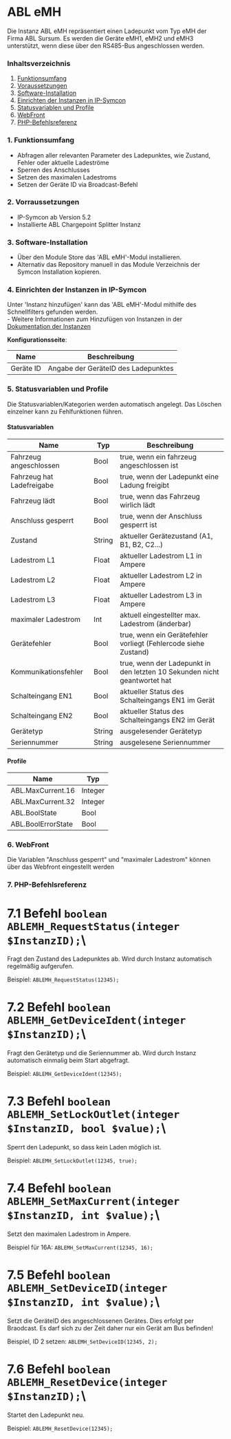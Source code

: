 # ABL eMH
Die Instanz ABL eMH repräsentiert einen Ladepunkt vom Typ eMH der Firma ABL Sursum.
Es werden die Geräte eMH1, eMH2 und eMH3 unterstützt, wenn diese über den RS485-Bus angeschlossen werden.


### Inhaltsverzeichnis

1. [Funktionsumfang](#1-funktionsumfang)
2. [Voraussetzungen](#2-voraussetzungen)
3. [Software-Installation](#3-software-installation)
4. [Einrichten der Instanzen in IP-Symcon](#4-einrichten-der-instanzen-in-ip-symcon)
5. [Statusvariablen und Profile](#5-statusvariablen-und-profile)
6. [WebFront](#6-webfront)
7. [PHP-Befehlsreferenz](#7-php-befehlsreferenz)

### 1. Funktionsumfang

- Abfragen aller relevanten Parameter des Ladepunktes, wie Zustand, Fehler oder aktuelle Ladeströme
- Sperren des Anschlusses
- Setzen des maximalen Ladestroms
- Setzen der Geräte ID via Broadcast-Befehl


### 2. Vorraussetzungen

- IP-Symcon ab Version 5.2
- Installierte ABL Chargepoint Splitter Instanz


### 3. Software-Installation

* Über den Module Store das 'ABL eMH'-Modul installieren.
* Alternativ das Repository manuell in das Module Verzeichnis der Symcon Installation kopieren.


### 4. Einrichten der Instanzen in IP-Symcon

 Unter 'Instanz hinzufügen' kann das 'ABL eMH'-Modul mithilfe des Schnellfilters gefunden werden.  
	- Weitere Informationen zum Hinzufügen von Instanzen in der [Dokumentation der Instanzen](https://www.symcon.de/service/dokumentation/konzepte/instanzen/#Instanz_hinzufügen)


__Konfigurationsseite__:

Name         | Beschreibung
------------ | ------------------
Geräte ID    | Angabe der GeräteID des Ladepunktes



### 5. Statusvariablen und Profile

Die Statusvariablen/Kategorien werden automatisch angelegt. Das Löschen einzelner kann zu Fehlfunktionen führen.



#### Statusvariablen

Name                        | Typ     | Beschreibung
--------------------------- | ------- | ------------
Fahrzeug angeschlossen      | Bool    | true, wenn ein fahrzeug angeschlossen ist
Fahrzeug hat Ladefreigabe   | Bool    | true, wenn der Ladepunkt eine Ladung freigibt
Fahrzeug lädt               | Bool    | true, wenn das Fahrzeug wirlich lädt      
Anschluss gesperrt          | Bool    | true, wenn der Anschluss gesperrt ist
Zustand                     | String  | aktueller Gerätezustand (A1, B1, B2, C2...)
Ladestrom L1                | Float   | aktueller Ladestrom L1 in Ampere
Ladestrom L2                | Float   | aktueller Ladestrom L2 in Ampere
Ladestrom L3                | Float   | aktueller Ladestrom L3 in Ampere
maximaler Ladestrom         | Int     | aktuell eingestellter max. Ladestrom (änderbar)
Gerätefehler                | Bool    | true, wenn ein Gerätefehler vorliegt (Fehlercode siehe Zustand)
Kommunikationsfehler        | Bool    | true, wenn der Ladepunkt in den letzten 10 Sekunden nicht geantwortet hat
Schalteingang EN1           | Bool    | aktueller Status des Schalteingangs EN1 im Gerät
Schalteingang EN2           | Bool    | aktueller Status des Schalteingangs EN2 im Gerät
Gerätetyp                   | String  | ausgelesender Gerätetyp
Seriennummer                | String  | ausgelesene Seriennummer



#### Profile

Name               | Typ
------------------ | -------
ABL.MaxCurrent.16  | Integer
ABL.MaxCurrent.32  | Integer
ABL.BoolState      | Bool
ABL.BoolErrorState | Bool



### 6. WebFront

Die Variablen "Anschluss gesperrt" und "maximaler Ladestrom" können über das Webfront eingestellt werden


### 7. PHP-Befehlsreferenz

# 7.1 Befehl `boolean ABLEMH_RequestStatus(integer $InstanzID);`\
Fragt den Zustand des Ladepunktes ab. Wird durch Instanz automatisch regelmäßig aufgerufen.

Beispiel: `ABLEMH_RequestStatus(12345);`




# 7.2 Befehl `boolean ABLEMH_GetDeviceIdent(integer $InstanzID);`\
Fragt den Gerätetyp und die Seriennummer ab. Wird durch Instanz automatisch einmalig beim Start abgefragt.

Beispiel: `ABLEMH_GetDeviceIdent(12345);`




# 7.3 Befehl `boolean ABLEMH_SetLockOutlet(integer $InstanzID, bool $value);`\
Sperrt den Ladepunkt, so dass kein Laden möglich ist.

Beispiel: `ABLEMH_SetLockOutlet(12345, true);`




# 7.4 Befehl `boolean ABLEMH_SetMaxCurrent(integer $InstanzID, int $value);`\
Setzt den maximalen Ladestrom in Ampere.

Beispiel für 16A: `ABLEMH_SetMaxCurrent(12345, 16);`




# 7.5 Befehl `boolean ABLEMH_SetDeviceID(integer $InstanzID, int $value);`\
Setzt die GeräteID des angeschlossenen Gerätes. Dies erfolgt per Braodcast.
Es darf sich zu der Zeit daher nur ein Gerät am Bus befinden!

Beispiel, ID 2 setzen: `ABLEMH_SetDeviceID(12345, 2);`




# 7.6 Befehl `boolean ABLEMH_ResetDevice(integer $InstanzID);`\
Startet den Ladepunkt neu.

Beispiel: `ABLEMH_ResetDevice(12345);`
